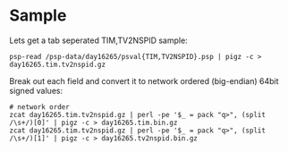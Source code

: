 

# Sample

Lets get a tab seperated TIM,TV2NSPID sample:

    psp-read /psp-data/day16265/psval{TIM,TV2NSPID}.psp | pigz -c > day16265.tim.tv2nspid.gz

Break out each field and convert it to network ordered (big-endian) 64bit signed values:

    # network order
    zcat day16265.tim.tv2nspid.gz | perl -pe '$_ = pack "q>", (split /\s+/)[0]' | pigz -c > day16265.tim.bin.gz
    zcat day16265.tim.tv2nspid.gz | perl -pe '$_ = pack "q>", (split /\s+/)[1]' | pigz -c > day16265.tv2nspid.bin.gz
